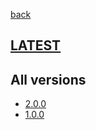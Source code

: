 [back](index)
## [LATEST](ver/2.0.0/async-api.html)
## All versions
* [2.0.0](ver/2.0.0/async-api.html)
* [1.0.0](ver/1.0.0/async-api.html)
